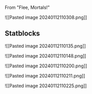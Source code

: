 From "Flee, Mortals!"

![[Pasted image 20240112110308.png]]
## Statblocks

![[Pasted image 20240112110135.png]]

![[Pasted image 20240112110148.png]]

![[Pasted image 20240112110200.png]]

![[Pasted image 20240112110211.png]]

![[Pasted image 20240112110225.png]]